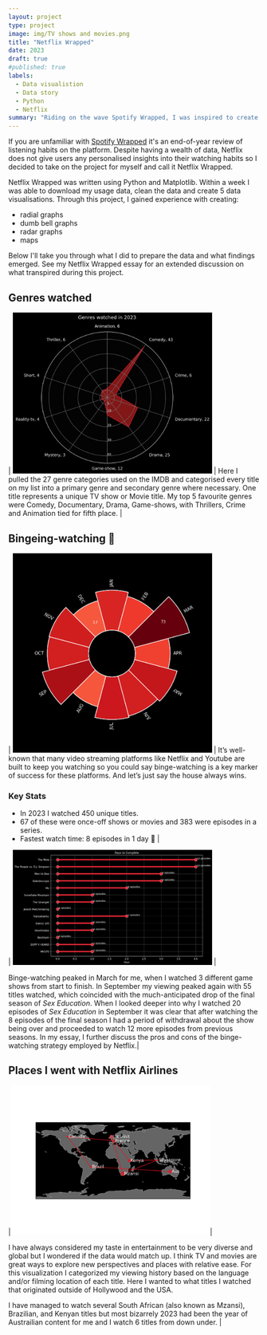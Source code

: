 ```yaml
---
layout: project
type: project
image: img/TV shows and movies.png
title: "Netflix Wrapped"
date: 2023
draft: true
#published: true
labels:
  - Data visualistion
  - Data story
  - Python
  - Netflix
summary: "Riding on the wave Spotify Wrapped, I was inspired to create 5 data visualisations which summarise my Netflix watching habits for 2023."
---
```

If you are unfamiliar with [Spotify Wrapped](https://en.wikipedia.org/wiki/Spotify_Wrapped) it's an end-of-year review of listening habits on the platform. Despite having a wealth of data, Netflix does not give users any personalised insights into their watching habits so I decided to take on the project for myself and call it Netflix Wrapped.

Netflix Wrapped was written using Python and Matplotlib. Within a week I was able to download my usage data, clean the data and create 5 data visualisations. Through this project, I gained experience with creating:
* radial graphs
* dumb bell graphs
* radar graphs
* maps

Below I'll take you through what I did to prepare the data and what findings emerged. See my Netflix Wrapped essay for an extended discussion on what transpired during this project.

## Genres watched

| <img width="400px" class="rounded float-start pe-4" src="../img/netflix_genres.png"> | Here I pulled the 27 genre categories used on the IMDB and categorised every title on my list into a primary genre and secondary genre where necessary. One title represents a unique TV show or Movie title.
My top 5 favourite genres were Comedy, Documentary, Drama, Game-shows, with Thrillers, Crime and Animation tied for fifth place. |



## Bingeing-watching 🍿

| <img width="400px" class="rounded float-start pe-4" 
  src="../img/netflix_radial_plot.png"> | It’s well-known that many video streaming platforms like Netflix and Youtube are built to keep you watching so you could say binge-watching is a key marker of success for these platforms. And let’s just say the house always wins.

### Key Stats
- In 2023 I watched 450 unique titles. 
- 67 of these were once-off shows or movies and 383 were episodes in a series.
- Fastest watch time: 8 episodes in 1 day 🏁 |

| <img width="400px" 
     class="rounded float-start pe-4" 
     src="../img/netflix_fastest.png"> |

Binge-watching peaked in March for me, when I watched 3 different game shows from start to finish. In September my viewing peaked again with 55 titles watched, which coincided with the much-anticipated drop of the final season of _Sex Education_. When I looked deeper into why I watched 20 episodes of _Sex Education_ in September it was clear that after watching the 8 episodes of the final season I had a period of withdrawal about the show being over and proceeded to watch 12 more episodes from previous seasons. In my essay, I further discuss the pros and cons of the binge-watching strategy employed by Netflix.|

## Places I went with Netflix Airlines 

|<img width="400px" 
     class="rounded float-start pe-4" 
     src="../img/netflix_map (1).png">|
     
I have always considered my taste in entertainment to be very diverse and global but I wondered if the data would match up. I think TV and movies are great ways to explore new perspectives and places with relative ease. For this visualization I categorized my viewing history based on the language and/or filming location of each title. Here I wanted to what titles I watched that originated outside of Hollywood and the USA.

I have managed to watch several South African (also known as Mzansi), Brazilian, and Kenyan titles but most bizarrely 2023 had been the year of Austrailian content for me and I watch 6 titles from down under. |


